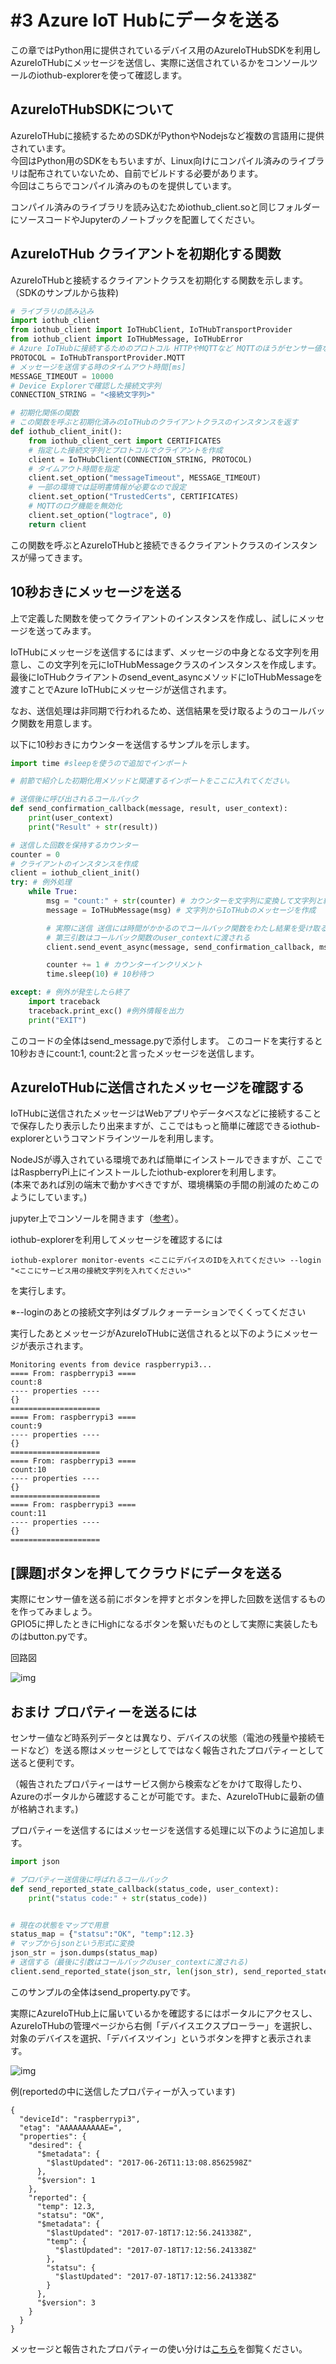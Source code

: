 # #3 Azure IoT Hubにデータを送る

この章ではPython用に提供されているデバイス用のAzureIoTHubSDKを利用しAzureIoTHubにメッセージを送信し、実際に送信されているかをコンソールツールのiothub-explorerを使って確認します。

## AzureIoTHubSDKについて

AzureIoTHubに接続するためのSDKがPythonやNodejsなど複数の言語用に提供されています。  
今回はPython用のSDKをもちいますが、Linux向けにコンパイル済みのライブラリは配布されていないため、自前でビルドする必要があります。  
今回はこちらでコンパイル済みのものを提供しています。

コンパイル済みのライブラリを読み込むためiothub_client.soと同じフォルダーにソースコードやJupyterのノートブックを配置してください。

## AzureIoTHub クライアントを初期化する関数

AzureIoTHubと接続するクライアントクラスを初期化する関数を示します。（SDKのサンプルから抜粋)

```python
# ライブラリの読み込み
import iothub_client
from iothub_client import IoTHubClient, IoTHubTransportProvider
from iothub_client import IoTHubMessage, IoTHubError
# Azure IoTHubに接続するためのプロトコル HTTPやMQTTなど MQTTのほうがセンサー値などを送るのには向いている
PROTOCOL = IoTHubTransportProvider.MQTT
# メッセージを送信する時のタイムアウト時間[ms]
MESSAGE_TIMEOUT = 10000
# Device Explorerで確認した接続文字列
CONNECTION_STRING = "<接続文字列>"

# 初期化関係の関数
# この関数を呼ぶと初期化済みのIoTHubのクライアントクラスのインスタンスを返す
def iothub_client_init():
    from iothub_client_cert import CERTIFICATES
    # 指定した接続文字列とプロトコルでクライアントを作成
    client = IoTHubClient(CONNECTION_STRING, PROTOCOL)
    # タイムアウト時間を指定
    client.set_option("messageTimeout", MESSAGE_TIMEOUT)
    # 一部の環境では証明書情報が必要なので設定
    client.set_option("TrustedCerts", CERTIFICATES)
    # MQTTのログ機能を無効化
    client.set_option("logtrace", 0)
    return client
```

この関数を呼ぶとAzureIoTHubと接続できるクライアントクラスのインスタンスが帰ってきます。

## 10秒おきにメッセージを送る

上で定義した関数を使ってクライアントのインスタンスを作成し、試しにメッセージを送ってみます。

IoTHubにメッセージを送信するにはまず、メッセージの中身となる文字列を用意し、この文字列を元にIoTHubMessageクラスのインスタンスを作成します。  
最後にIoTHubクライアントのsend_event_asyncメソッドにIoTHubMessageを渡すことでAzure IoTHubにメッセージが送信されます。

なお、送信処理は非同期で行われるため、送信結果を受け取るようのコールバック関数を用意します。

以下に10秒おきにカウンターを送信するサンプルを示します。

```python
import time #sleepを使うので追加でインポート

# 前節で紹介した初期化用メソッドと関連するインポートをここに入れてください。

# 送信後に呼び出されるコールバック
def send_confirmation_callback(message, result, user_context):
    print(user_context)
    print("Result" + str(result))

# 送信した回数を保持するカウンター
counter = 0
# クライアントのインスタンスを作成
client = iothub_client_init()
try: # 例外処理
    while True:
        msg = "count:" + str(counter) # カウンターを文字列に変換して文字列と結合しメッセージの中身を作る
        message = IoTHubMessage(msg) # 文字列からIoTHubのメッセージを作成

        # 実際に送信 送信には時間がかかるのでコールバック関数をわたし結果を受け取る
        # 第三引数はコールバック関数のuser_contextに渡される
        client.send_event_async(message, send_confirmation_callback, msg)

        counter += 1 # カウンターインクリメント
        time.sleep(10) # 10秒待つ

except: # 例外が発生したら終了
    import traceback
    traceback.print_exc() #例外情報を出力
    print("EXIT")

```
このコードの全体はsend_message.pyで添付します。
このコードを実行すると10秒おきにcount:1, count:2と言ったメッセージを送信します。

## AzureIoTHubに送信されたメッセージを確認する

IoTHubに送信されたメッセージはWebアプリやデータベスなどに接続することで保存したり表示したり出来ますが、ここではもっと簡単に確認できるiothub-explorerというコマンドラインツールを利用します。

NodeJSが導入されている環境であれば簡単にインストールできますが、ここではRaspberryPi上にインストールしたiothub-explorerを利用します。  
(本来であれば別の端末で動かすべきですが、環境構築の手間の削減のためこのようにしています。)

jupyter上でコンソールを開きます（[参考](../JupyterNoteBook.md#コンソールを開く)）。

iothub-explorerを利用してメッセージを確認するには

```
iothub-explorer monitor-events <ここにデバイスのIDを入れてください> --login "<ここにサービス用の接続文字列を入れてください>"
```
を実行します。

※--loginのあとの接続文字列はダブルクォーテーションでくくってください

実行したあとメッセージがAzureIoTHubに送信されると以下のようにメッセージが表示されます。

```
Monitoring events from device raspberrypi3...
==== From: raspberrypi3 ====
count:8
---- properties ----
{}
====================
==== From: raspberrypi3 ====
count:9
---- properties ----
{}
====================
==== From: raspberrypi3 ====
count:10
---- properties ----
{}
====================
==== From: raspberrypi3 ====
count:11
---- properties ----
{}
====================
```

## [課題]ボタンを押してクラウドにデータを送る

実際にセンサー値を送る前にボタンを押すとボタンを押した回数を送信するものを作ってみましょう。  
GPIO5に押したときにHighになるボタンを繋いだものとして実際に実装したものはbutton.pyです。

回路図

![img](../1/img/16.png)

## おまけ プロパティーを送るには

センサー値など時系列データとは異なり、デバイスの状態（電池の残量や接続モードなど）を送る際はメッセージとしてではなく報告されたプロパティーとして送ると便利です。

（報告されたプロパティーはサービス側から検索などをかけて取得したり、Azureのポータルから確認することが可能です。また、AzureIoTHubに最新の値が格納されます。)

プロパティーを送信するにはメッセージを送信する処理に以下のように追加します。

```python
import json

# プロパティー送信後に呼ばれるコールバック
def send_reported_state_callback(status_code, user_context):
    print("status code:" + str(status_code))


# 現在の状態をマップで用意
status_map = {"statsu":"OK", "temp":12.3}
# マップからjsonという形式に変換
json_str = json.dumps(status_map)
# 送信する（最後に引数はコールバックのuser_contextに渡される)
client.send_reported_state(json_str, len(json_str), send_reported_state_callback, 0)

```

このサンプルの全体はsend_property.pyです。

実際にAzureIoTHub上に届いているかを確認するにはポータルにアクセスし、AzureIoTHubの管理ページから右側「デバイスエクスプローラー」を選択し、対象のデバイスを選択、「デバイスツイン」というボタンを押すと表示されます。

![img](./img/01.png)

例(reportedの中に送信したプロパティーが入っています)
```
{
  "deviceId": "raspberrypi3",
  "etag": "AAAAAAAAAAE=",
  "properties": {
    "desired": {
      "$metadata": {
        "$lastUpdated": "2017-06-26T11:13:08.8562598Z"
      },
      "$version": 1
    },
    "reported": {
      "temp": 12.3,
      "statsu": "OK",
      "$metadata": {
        "$lastUpdated": "2017-07-18T17:12:56.241338Z",
        "temp": {
          "$lastUpdated": "2017-07-18T17:12:56.241338Z"
        },
        "statsu": {
          "$lastUpdated": "2017-07-18T17:12:56.241338Z"
        }
      },
      "$version": 3
    }
  }
}

```

メッセージと報告されたプロパティーの使い分けは[こちら](https://docs.microsoft.com/ja-jp/azure/iot-hub/iot-hub-devguide-d2c-guidance)を御覧ください。
